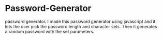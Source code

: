 # Password-Generator
password generator.
I made this password generator using javascript and it lets the user pick the password length and character sets. Then it generates a random password with the set parameters.